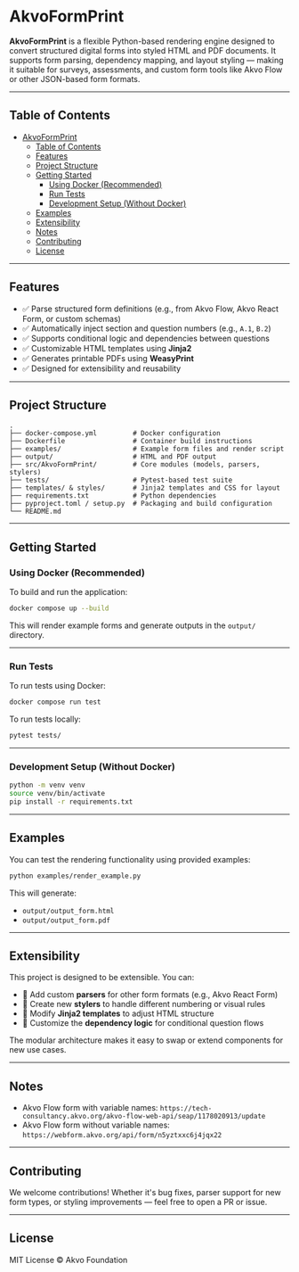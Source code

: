 # AkvoFormPrint

**AkvoFormPrint** is a flexible Python-based rendering engine designed to convert structured digital forms into styled HTML and PDF documents. It supports form parsing, dependency mapping, and layout styling — making it suitable for surveys, assessments, and custom form tools like Akvo Flow or other JSON-based form formats.

---

## Table of Contents

- [AkvoFormPrint](#akvoformprint)
  - [Table of Contents](#table-of-contents)
  - [Features](#features)
  - [Project Structure](#project-structure)
  - [Getting Started](#getting-started)
    - [Using Docker (Recommended)](#using-docker-recommended)
    - [Run Tests](#run-tests)
    - [Development Setup (Without Docker)](#development-setup-without-docker)
  - [Examples](#examples)
  - [Extensibility](#extensibility)
  - [Notes](#notes)
  - [Contributing](#contributing)
  - [License](#license)

---

## Features

* ✅ Parse structured form definitions (e.g., from Akvo Flow, Akvo React Form, or custom schemas)
* ✅ Automatically inject section and question numbers (e.g., `A.1`, `B.2`)
* ✅ Supports conditional logic and dependencies between questions
* ✅ Customizable HTML templates using **Jinja2**
* ✅ Generates printable PDFs using **WeasyPrint**
* ✅ Designed for extensibility and reusability

---

## Project Structure

```
.
├── docker-compose.yml         # Docker configuration
├── Dockerfile                 # Container build instructions
├── examples/                  # Example form files and render script
├── output/                    # HTML and PDF output
├── src/AkvoFormPrint/         # Core modules (models, parsers, stylers)
├── tests/                     # Pytest-based test suite
├── templates/ & styles/       # Jinja2 templates and CSS for layout
├── requirements.txt           # Python dependencies
├── pyproject.toml / setup.py  # Packaging and build configuration
└── README.md
```

---

## Getting Started

### Using Docker (Recommended)

To build and run the application:

```bash
docker compose up --build
```

This will render example forms and generate outputs in the `output/` directory.

---

### Run Tests

To run tests using Docker:

```bash
docker compose run test
```

To run tests locally:

```bash
pytest tests/
```

---

### Development Setup (Without Docker)

```bash
python -m venv venv
source venv/bin/activate
pip install -r requirements.txt
```

---

## Examples

You can test the rendering functionality using provided examples:

```bash
python examples/render_example.py
```

This will generate:

* `output/output_form.html`
* `output/output_form.pdf`

---

## Extensibility

This project is designed to be extensible. You can:

* 🧹 Add custom **parsers** for other form formats (e.g., Akvo React Form)
* 🎨 Create new **stylers** to handle different numbering or visual rules
* 📝 Modify **Jinja2 templates** to adjust HTML structure
* 🔄 Customize the **dependency logic** for conditional question flows

The modular architecture makes it easy to swap or extend components for new use cases.

---

## Notes

* Akvo Flow form with variable names:
  `https://tech-consultancy.akvo.org/akvo-flow-web-api/seap/1178020913/update`
* Akvo Flow form without variable names:
  `https://webform.akvo.org/api/form/n5yztxxc6j4jqx22`

---

## Contributing

We welcome contributions! Whether it's bug fixes, parser support for new form types, or styling improvements — feel free to open a PR or issue.

---

## License

MIT License © Akvo Foundation
